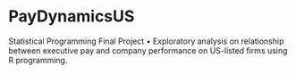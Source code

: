 # PayDynamicsUS
Statistical Programming Final Project • Exploratory analysis on relationship between executive pay and company performance on US-listed firms using R programming.
